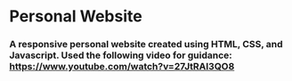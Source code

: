 # Personal Website
### A responsive personal website created using HTML, CSS, and Javascript. Used the following video for guidance: https://www.youtube.com/watch?v=27JtRAI3QO8
